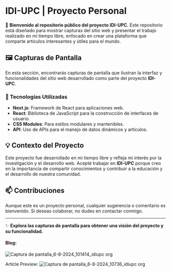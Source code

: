 # IDI-UPC | Proyecto Personal

📌 **Bienvenido al repositorio público del proyecto IDI-UPC.** Este repositorio está diseñado para mostrar capturas del sitio web y presentar el trabajo realizado en mi tiempo libre, enfocado en crear una plataforma que comparte artículos interesantes y útiles para el mundo.

## 🖼️ Capturas de Pantalla

En esta sección, encontrarás capturas de pantalla que ilustran la interfaz y funcionalidades del sitio web desarrollado como parte del proyecto **IDI-UPC**.

### 🚀 Tecnologías Utilizadas

- **Next.js**: Framework de React para aplicaciones web.
- **React**: Biblioteca de JavaScript para la construcción de interfaces de usuario.
- **CSS Modules**: Para estilos modulares y mantenibles.
- **API**: Uso de APIs para el manejo de datos dinámicos y artículos.

## 💡 Contexto del Proyecto

Este proyecto fue desarrollado en mi tiempo libre y refleja mi interés por la investigación y el desarrollo web. Acepté trabajar en **IDI-UPC** porque creo en la importancia de compartir conocimientos y contribuir a la educación y el desarrollo de nuestra comunidad.

## 📫 Contribuciones

Aunque este es un proyecto personal, cualquier sugerencia o comentario es bienvenido. Si deseas colaborar, no dudes en contactar conmigo.

---

✨ **Explora las capturas de pantalla para obtener una visión del proyecto y su funcionalidad.**

#### Blog:
![Captura de pantalla_6-8-2024_101414_idiupc org](https://github.com/user-attachments/assets/c906787f-d78d-4360-aa6e-26dd6ac8ccf3)

Article Preview:
![Captura de pantalla_6-8-2024_10736_idiupc org](https://github.com/user-attachments/assets/c09a8bfa-13f8-4e3c-a2c4-e523f49c7b77)



